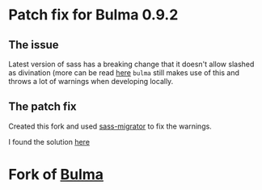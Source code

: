 # Patch fix for Bulma 0.9.2
## The issue
Latest version of sass has a breaking change  that it doesn't allow slashed as divination (more can be read [here](https://sass-lang.com/documentation/breaking-changes/slash-div)
`bulma` still makes use of this and throws a lot of warnings when developing locally.

## The patch fix
Created this fork and used [sass-migrator](https://sass-lang.com/documentation/cli/migrator) to fix the warnings.

I found the solution [here](https://github.com/jgthms/bulma/issues/3333#issuecomment-852385442)


# Fork of [Bulma](https://bulma.io)
